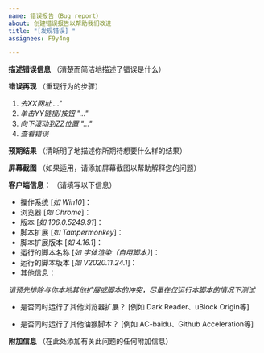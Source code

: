 ```yaml
---
name: 错误报告（Bug report）
about: 创建错误报告以帮助我们改进
title: "[发现错误] "
assignees: F9y4ng

---
```


**描述错误信息**  （清楚而简洁地描述了错误是什么）


**错误再现**  （重现行为的步骤）

1. _去XX网址 ..."_
2. _单击YY链接/按钮 "..."_
3. _向下滚动到ZZ位置 "..."_
4. _查看错误_


**预期结果**  （清晰明了地描述你所期待想要什么样的结果）


**屏幕截图**  （如果适用，请添加屏幕截图以帮助解释您的问题）


**客户端信息：**  （请填写以下信息）
- 操作系统 [_如 Win10_]：
- 浏览器 [_如 Chrome_]：
- 版本 [_如 106.0.5249.91_]：
- 脚本扩展 [_如 Tampermonkey_]：
- 脚本扩展版本 [_如 4.16.1_]：
- 运行的脚本名称 [_如 字体渲染（自用脚本）_]：
- 运行的脚本版本 [_如 V2020.11.24.1_]：
- 其他信息：

_请预先排除与你本地其他扩展或脚本的冲突，尽量在仅运行本脚本的情况下测试_
- 是否同时运行了其他浏览器扩展？ [例如 Dark Reader、uBlock Origin等]


- 是否同时运行了其他油猴脚本？ [例如 AC-baidu、Github Acceleration等]


**附加信息**  （在此处添加有关此问题的任何附加信息）
